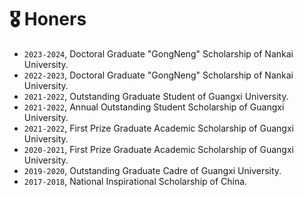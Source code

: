 # 🎖 Honers
- ``2023-2024``, Doctoral Graduate "GongNeng" Scholarship of Nankai University.
- ``2022-2023``, Doctoral Graduate "GongNeng" Scholarship of Nankai University.
- ``2021-2022``, Outstanding Graduate Student of Guangxi University.
- ``2021-2022``, Annual Outstanding Student Scholarship of Guangxi University.
- ``2021-2022``, First Prize Graduate Academic Scholarship of Guangxi University.
- ``2020-2021``, First Prize Graduate Academic Scholarship of Guangxi University.
- ``2019-2020``, Outstanding Graduate Cadre of Guangxi University.
- ``2017-2018``, National Inspirational Scholarship of China.